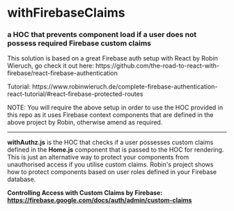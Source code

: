 # withFirebaseClaims

<h3>a HOC that prevents component load if a user does not possess required Firebase custom claims</h3>

<p>This solution is based on a great Firebase auth setup with React by Robin Wieruch, go check it out here: https://github.com/the-road-to-react-with-firebase/react-firebase-authentication</p>
<p>Tutorial: https://www.robinwieruch.de/complete-firebase-authentication-react-tutorial/#react-firebase-protected-routes<p/>
<p>NOTE: You will require the above setup in order to use the HOC provided in this repo as it uses Firebase context components that are defined in the above project by Robin, otherwise amend as required.<p/>
<hr/>
<p><b>withAuthz.js</b> is the HOC that checks if a user possesses custom claims defined in the <b>Home.js</b> component that is passed to the HOC for rendering. This is just an alternative way to protect your components from unauthorised access if you utilise custom claims. Robin's project shows how to protect components based on user roles defined in your Firebase database.</p>

<b>Controlling Access with Custom Claims by Firebase: https://firebase.google.com/docs/auth/admin/custom-claims</b>
